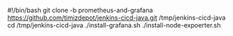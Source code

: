 #!/bin/bash
git clone -b prometheus-and-grafana https://github.com/timizdepot/jenkins-cicd-java.git /tmp/jenkins-cicd-java
cd /tmp/jenkins-cicd-java
./install-grafana.sh
./install-node-expoerter.sh
